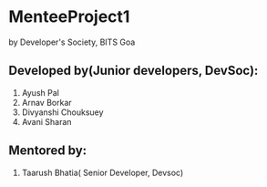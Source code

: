 # MenteeProject1
by Developer's Society, BITS Goa

## Developed by(Junior developers, DevSoc):
1. Ayush Pal
2. Arnav Borkar
3. Divyanshi Chouksuey
4. Avani Sharan


## Mentored by:
1. Taarush Bhatia( Senior Developer, Devsoc)

